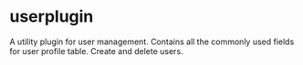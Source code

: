 userplugin
==========

A utility plugin for user management. Contains all the commonly used fields for user profile table. Create and delete users.
